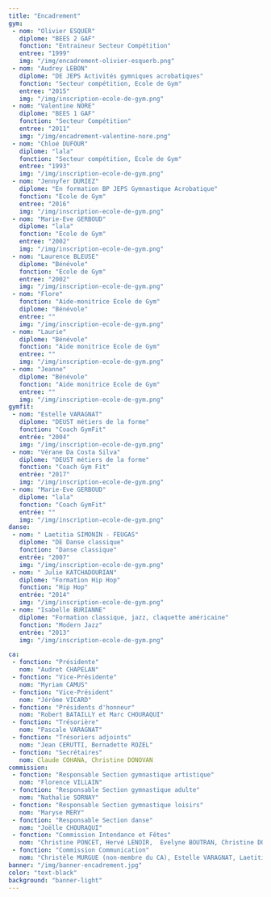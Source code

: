 ```yaml
---
title: "Encadrement"
gym:
 - nom: "Olivier ESQUER"
   diplome: "BEES 2 GAF"
   fonction: "Entraineur Secteur Compétition"
   entree: "1999"
   img: "/img/encadrement-olivier-esquerb.png"
 - nom: "Audrey LEBON"
   diplome: "DE JEPS Activités gymniques acrobatiques"
   fonction: "Secteur compétition, Ecole de Gym"
   entree: "2015"
   img: "/img/inscription-ecole-de-gym.png"
 - nom: "Valentine NORE"
   diplome: "BEES 1 GAF"
   fonction: "Secteur Compétition"
   entree: "2011"
   img: "/img/encadrement-valentine-nore.png"
 - nom: "Chloé DUFOUR"
   diplome: "lala"
   fonction: "Secteur compétition, Ecole de Gym"
   entree: "1993"
   img: "/img/inscription-ecole-de-gym.png"
 - nom: "Jennyfer DURIEZ"
   diplome: "En formation BP JEPS Gymnastique Acrobatique"
   fonction: "Ecole de Gym"
   entree: "2016"
   img: "/img/inscription-ecole-de-gym.png"
 - nom: "Marie-Eve GERBOUD"
   diplome: "lala"
   fonction: "Ecole de Gym"
   entree: "2002"
   img: "/img/inscription-ecole-de-gym.png"
 - nom: "Laurence BLEUSE"
   diplome: "Bénévole"
   fonction: "Ecole de Gym"
   entree: "2002"
   img: "/img/inscription-ecole-de-gym.png"
 - nom: "Flore"
   fonction: "Aide-monitrice Ecole de Gym"
   diplome: "Bénévole"
   entree: ""
   img: "/img/inscription-ecole-de-gym.png"
 - nom: "Laurie"
   diplome: "Bénévole"
   fonction: "Aide monitrice Ecole de Gym"
   entree: ""
   img: "/img/inscription-ecole-de-gym.png"
 - nom: "Jeanne"
   diplome: "Bénévole"
   fonction: "Aide monitrice Ecole de Gym"
   entree: ""
   img: "/img/inscription-ecole-de-gym.png"
gymfit:
 - nom: "Estelle VARAGNAT"
   diplome: "DEUST métiers de la forme"
   fonction: "Coach GymFit"
   entrée: "2004"
   img: "/img/inscription-ecole-de-gym.png"
 - nom: "Vérane Da Costa Silva"
   diplome: "DEUST métiers de la forme"
   fonction: "Coach Gym Fit"
   entrée: "2017"
   img: "/img/inscription-ecole-de-gym.png"
 - nom: "Marie-Eve GERBOUD"
   diplome: "lala"
   fonction: "Coach GymFit"
   entrée: ""
   img: "/img/inscription-ecole-de-gym.png"
danse:
 - nom: " Laetitia SIMONIN - FEUGAS"
   diplome: "DE Danse classique"
   fonction: "Danse classique"
   entrée: "2007"
   img: "/img/inscription-ecole-de-gym.png"
 - nom: " Julie KATCHADOURIAN"
   diplome: "Formation Hip Hop"
   fonction: "Hip Hop"
   entrée: "2014"
   img: "/img/inscription-ecole-de-gym.png"
 - nom: "Isabelle BURIANNE"
   diplome: "Formation classique, jazz, claquette américaine"
   fonction: "Modern Jazz"
   entrée: "2013"
   img: "/img/inscription-ecole-de-gym.png"

ca:
 - fonction: "Présidente"
   nom: "Audret CHAPELAN"
 - fonction: "Vice-Présidente"
   nom: "Myriam CAMUS"
 - fonction: "Vice-Président"
   nom: "Jérôme VICARD"
 - fonction: "Présidents d'honneur"
   nom: "Robert BATAILLY et Marc CHOURAQUI"
 - fonction: "Trésorière"
   nom: "Pascale VARAGNAT"
 - fonction: "Trésoriers adjoints"
   nom: "Jean CERUTTI, Bernadette ROZEL"
 - fonction: "Secrétaires"
   nom: Claude COHANA, Christine DONOVAN
commission:
 - fonction: "Responsable Section gymnastique artistique"
   nom: "Florence VILLAIN"
 - fonction: "Responsable Section gymnastique adulte"
   nom: "Nathalie SORNAY"
 - fonction: "Responsable Section gymnastique loisirs"
   nom: "Maryse MERY"
 - fonction: "Responsable Section danse"
   nom: "Joëlle CHOURAQUI"
 - fonction: "Commission Intendance et Fêtes"
   nom: "Christine PONCET, Hervé LENOIR,  Evelyne BOUTRAN, Christine DONOVAN, Claude COHANA"
 - fonction: "Commission Communication"
   nom: "Christèle MURGUE (non-membre du CA), Estelle VARAGNAT, Laetitia BASTIN "
banner: "/img/banner-encadrement.jpg"
color: "text-black"
background: "banner-light"
---
```


